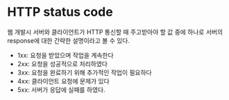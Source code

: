 # HTTP status code

웹 개발시 서버와 클라이언트가 HTTP 통신할 때 주고받아야 할 값 중에 하나로 서버의 response에 대한 간략한 설명이라고 볼 수 있다.

- 1xx: 요청을 받았으며 작업을 계속한다
- 2xx: 요청을 성공적으로 처리하였다
- 3xx: 요청을 완료하기 위해 추가적인 작업이 필요하다
- 4xx: 클라이언트 요청에 문제가 있다
- 5xx: 서버가 응답에 실패를 하였다.